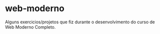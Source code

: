 # web-moderno
Alguns exercicios/projetos que fiz durante o desenvolvimento do curso de Web Moderno Completo.
